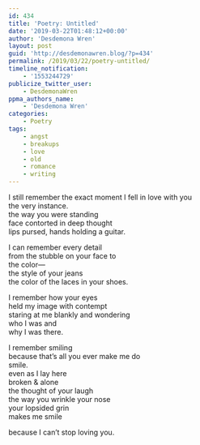 ```yaml
---
id: 434
title: 'Poetry: Untitled'
date: '2019-03-22T01:48:12+00:00'
author: 'Desdemona Wren'
layout: post
guid: 'http://desdemonawren.blog/?p=434'
permalink: /2019/03/22/poetry-untitled/
timeline_notification:
    - '1553244729'
publicize_twitter_user:
    - DesdemonaWren
ppma_authors_name:
    - 'Desdemona Wren'
categories:
    - Poetry
tags:
    - angst
    - breakups
    - love
    - old
    - romance
    - writing
---
```


I still remember the exact moment I fell in love with you  
the very instance.  
the way you were standing  
face contorted in deep thought  
lips pursed, hands holding a guitar.

I can remember every detail  
from the stubble on your face to  
the color—  
 the style of your jeans  
the color of the laces in your shoes.

I remember how your eyes  
held my image with contempt  
staring at me blankly and wondering  
who I was and  
why I was there.

I remember smiling  
because that’s all you ever make me do  
smile.  
even as I lay here  
broken &amp; alone  
the thought of your laugh  
the way you wrinkle your nose  
your lopsided grin  
makes me smile

because I can’t stop loving you.